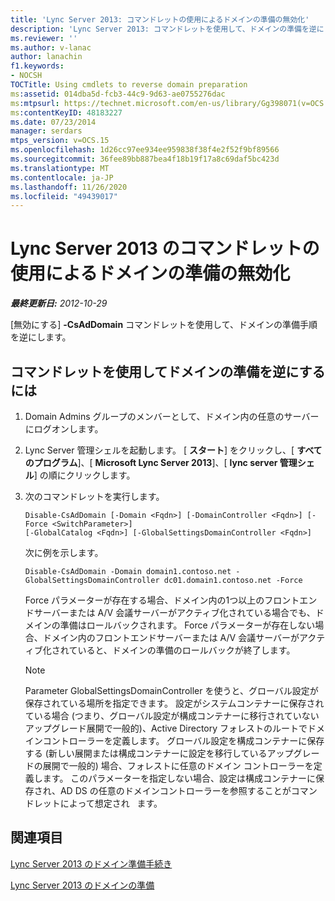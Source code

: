 ```yaml
---
title: 'Lync Server 2013: コマンドレットの使用によるドメインの準備の無効化'
description: 'Lync Server 2013: コマンドレットを使用して、ドメインの準備を逆にします。'
ms.reviewer: ''
ms.author: v-lanac
author: lanachin
f1.keywords:
- NOCSH
TOCTitle: Using cmdlets to reverse domain preparation
ms:assetid: 014dba5d-fcb3-44c9-9d63-ae0755276dac
ms:mtpsurl: https://technet.microsoft.com/en-us/library/Gg398071(v=OCS.15)
ms:contentKeyID: 48183227
ms.date: 07/23/2014
manager: serdars
mtps_version: v=OCS.15
ms.openlocfilehash: 1d26cc97ee934ee959838f38f4e2f52f9bf89566
ms.sourcegitcommit: 36fee89bb887bea4f18b19f17a8c69daf5bc423d
ms.translationtype: MT
ms.contentlocale: ja-JP
ms.lasthandoff: 11/26/2020
ms.locfileid: "49439017"
---
```

# <a name="using-cmdlets-to-reverse-domain-preparation-for-lync-server-2013"></a>Lync Server 2013 のコマンドレットの使用によるドメインの準備の無効化

<div data-xmlns="http://www.w3.org/1999/xhtml">

<div class="topic" data-xmlns="http://www.w3.org/1999/xhtml" data-msxsl="urn:schemas-microsoft-com:xslt" data-cs="https://msdn.microsoft.com/">

<div data-asp="https://msdn2.microsoft.com/asp">



</div>

<div id="mainSection">

<div id="mainBody">

<span> </span>

_**最終更新日:** 2012-10-29_

[無効にする] **-CsAdDomain** コマンドレットを使用して、ドメインの準備手順を逆にします。

<div>

## <a name="to-use-cmdlets-to-reverse-domain-preparation"></a>コマンドレットを使用してドメインの準備を逆にするには

1.  Domain Admins グループのメンバーとして、ドメイン内の任意のサーバーにログオンします。

2.  Lync Server 管理シェルを起動します。 [ **スタート**] をクリックし、[ **すべてのプログラム**]、[ **Microsoft Lync Server 2013**]、[ **lync server 管理シェル**] の順にクリックします。

3.  次のコマンドレットを実行します。
    
        Disable-CsAdDomain [-Domain <Fqdn>] [-DomainController <Fqdn>] [-Force <SwitchParameter>] 
        [-GlobalCatalog <Fqdn>] [-GlobalSettingsDomainController <Fqdn>] 
    
    次に例を示します。
    
        Disable-CsAdDomain -Domain domain1.contoso.net -GlobalSettingsDomainController dc01.domain1.contoso.net -Force
    
    Force パラメーターが存在する場合、ドメイン内の1つ以上のフロントエンドサーバーまたは A/V 会議サーバーがアクティブ化されている場合でも、ドメインの準備はロールバックされます。 Force パラメーターが存在しない場合、ドメイン内のフロントエンドサーバーまたは A/V 会議サーバーがアクティブ化されていると、ドメインの準備のロールバックが終了します。
    
    <div>
    

    > [!NOTE]  
    > Parameter GlobalSettingsDomainController を使うと、グローバル設定が保存されている場所を指定できます。 設定がシステムコンテナーに保存されている場合 (つまり、グローバル設定が構成コンテナーに移行されていないアップグレード展開で一般的)、Active Directory フォレストのルートでドメインコントローラーを定義します。 グローバル設定を構成コンテナーに保存する (新しい展開または構成コンテナーに設定を移行しているアップグレードの展開で一般的) 場合、フォレストに任意のドメイン コントローラーを定義します。 このパラメーターを指定しない場合、設定は構成コンテナーに保存され、AD DS の任意のドメインコントローラーを参照することがコマンドレットによって想定され &nbsp; ます。

    
    </div>

</div>

<div>

## <a name="see-also"></a>関連項目


[Lync Server 2013 のドメイン準備手続き](lync-server-2013-running-domain-preparation.md)  


[Lync Server 2013 のドメインの準備](lync-server-2013-preparing-domains.md)  
  

</div>

</div>

<span> </span>

</div>

</div>

</div>

